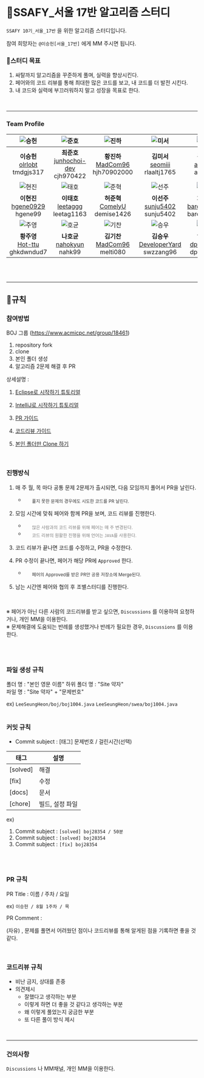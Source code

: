 # 📖SSAFY_서울 17반 알고리즘 스터디

`SSAFY 10기_서울_17반` 을 위한 알고리즘 스터디입니다.

참여 희망자는 `@이승헌[서울_17반]` 에게 MM 주시면 됩니다.
<br>

### 📌스터디 목표

1. 싸탈까지 알고리즘을 꾸준하게 풀며, 실력을 향상시킨다.
2. 페어와의 코드 리뷰를 통해 최대한 많은 코드를 보고, 내 코드를 더 발전 시킨다.
3. 내 코드와 실력에 부끄러워하지 말고 성장을 목표로 한다.

<br>



---

### Team Profile



|![승헌](https://avatars.githubusercontent.com/u/99643732)|![준호](https://avatars.githubusercontent.com/u/39554558)|![진하](https://avatars.githubusercontent.com/u/70102600)|![미서](https://avatars.githubusercontent.com/u/86819719)|![준서](https://avatars.githubusercontent.com/u/99449600 )|![재열](https://avatars.githubusercontent.com/u/49369306 )|![소현](https://avatars.githubusercontent.com/u/88651937 )|
|:---:|:---:|:---:|:---:|:---:|:---:|:---:|
|**이승헌** <br> [olrlobt](https://github.com/olrlobt) <br> tmdgjs317| **최준호** <br> [junhochoi-dev](https://github.com/junhochoi-dev) <br> cjh970422 | **황진하** <br> [MadCom96](https://github.com/MadCom96) <br> hjh70902000 | **김미서** <br> [seomiii](https://github.com/seomiii)  <br> rlaaltj1765 | **김준서** <br> [adoo24](https://github.com/adoo24)  <br> adoo24 | **소재열** <br> [devjy39](https://github.com/devjy39) <br> jyeol39 | **엄소현** <br> [sohy19](https://github.com/sohy19) <br> eomso19 |
|![현진](https://avatars.githubusercontent.com/u/90823532 )|![태호](https://avatars.githubusercontent.com/u/100212241 )|![준혁](https://avatars.githubusercontent.com/u/31150286 )|![선주](https://avatars.githubusercontent.com/u/68212526 )|![재환](https://avatars.githubusercontent.com/u/65287117 )|![유경](https://avatars.githubusercontent.com/u/76727102 )|![하은](https://avatars.githubusercontent.com/u/101447960 ) |
|**이현진** <br> [hgene0929](https://github.com/hgene0929) <br> hgene99| **이태호** <br> [leetaggg](https://github.com/leetaggg) <br> leetag1163 | **허준혁** <br> [ComelyU](https://github.com/ComelyU) <br> demise1426 | **이선주** <br> [sunju5402](https://github.com/sunju5402) <br> sunju5402 | **차재환** <br> [barded1998](https://github.com/barded1998)  <br> barded1998 | **정유경** <br>[youkyoungJung](https://github.com/youkyoungJung)<br> yyk834 | **이하은** <br> [hahi1108](https://github.com/hahi1108) <br> haisley |
|![주영](https://avatars.githubusercontent.com/u/87738361 )|![호균](https://avatars.githubusercontent.com/u/100259486 )|![기찬](https://avatars.githubusercontent.com/u/140886562 )|![승우](https://avatars.githubusercontent.com/u/59395755 )|![예준](https://avatars.githubusercontent.com/u/84260096 )|||
|**황주영** <br> [Hot-ttu](https://github.com/Hot-ttu) <br> ghkdwndud7| **나호균** <br> [nahokyun](https://github.com/nahokyun) <br> nahk99 | **김기찬** <br> [MadCom96](https://github.com/MadCom96) <br> melti080 | **김승우** <br> [DeveloperYard](https://github.com/DeveloperYard)  <br> swzzang96 | **임예준** <br> [dpwns523](https://github.com/dpwns523)  <br> dpwns523| <br>  <br> |  :sunglasses: <br> [Github ID](https://search.pstatic.net/common/?src=http%3A%2F%2Fcafefiles.naver.net%2FMjAxOTAxMjRfMTgy%2FMDAxNTQ4Mjk5MTU3NzQw.OQ1lZVCSuDtomE47Z0vs2rLPd8GFz_zBLViEdyC170Ag.8mT-gzSXETdXYYZjL0s10qnq-qoeaEDcZonwy3zBskog.PNG.ekeod8120%2FexternalFile.png&type=sc960_832) <br> BOJ ID | 

<br><br>



---

## 📜규칙

### 참여방법

BOJ 그룹 (https://www.acmicpc.net/group/18461)

1. repository fork
2. clone
3. 본인 폴더 생성
4. 알고리즘 2문제 해결 후 PR


상세설명 :
<br>


1. [Eclipse로 시작하기 튜토리얼](.docs/GETTING_STARTED.md)


2. [IntelliJ로 시작하기 튜토리얼](.docs/GETTING_STARTED_intellJ.md)


3. [PR 가이드](.docs/PULL_REQUESTS_GUIDE.md)


4. [코드리뷰 가이드](.docs/CODE_REVIEW_GUIDE.md)


5. [본인 폴더만 Clone 하기](.docs/Only_My_Folder_Clone_Guide.md)


<br>

### 진행방식

1. 매 주 월, 목 마다 공통 문제 2문제가 출시되면, 다음 모임까지 풀어서 PR을 날린다.

    -   <sub style="color: rgba(0, 0, 0, 0.8); margin-left: 20px;"> 풀지 못한 문제의 경우에도 시도한 코드를 PR 날린다.</sub>




2. 모임 시간에 맞춰 페어와 함께 PR을 보며, 코드 리뷰를 진행한다.
    -   <sub style="color: #808080; margin-left: 20px;"> 많은 사람과의 코드 리뷰를 위해 페어는 매 주 변경된다.</sub>
    -   <sub style="color: #808080; margin-left: 20px;"> 코드 리뷰의 원활한 진행을 위해 언어는 `JAVA`를 사용한다.</sub>

3. 코드 리뷰가 끝나면 코드를 수정하고, PR을 수정한다.
4. PR 수정이 끝나면, 페어가 해당 PR에 `Approved` 한다.
    -   <sub style="color: rgba(0, 0, 0, 0.8); margin-left: 20px;"> 페어의 Approved를 받은 PR만 공용 저장소에 Merge된다.</sub>
  
5. 남는 시간엔 페어와 협의 후 조별스터디를 진행한다.
<br>

※ 페어가 아닌 다른 사람의 코드리뷰를 받고 싶으면,  `Discussions` 를 이용하여 요청하거나, 개인 MM을 이용한다.
<br>
※ 문제해결에 도움되는 반례를 생성했거나 반례가 필요한 경우, `Discussions` 를 이용한다.

<br><br>


### 파일 생성 규칙

폴더 명 : "본인 영문 이름"
하위 폴더 명 : "Site 약자"
<br>
파일 명 : "Site 약자"  +  "문제번호" 

ex)
`LeeSeungHeon/boj/boj1004.java`
`LeeSeungHeon/swea/boj1004.java`
<br><br>

### 커밋 규칙

- Commit subject : [태그] 문제번호 / 걸린시간(선택)

| 태그 | 설명 |
| --- | --- |
| [solved] | 해결 |
| [fix] | 수정 |
| [docs] | 문서 |
| [chore] | 빌드, 설정 파일 |

ex)

1. Commit subject : `[solved] boj28354 / 50분`
2. Commit subject : `[solved] boj28354`
3. Commit subject : `[fix] boj28354` 

<br><br>

### PR 규칙

PR Title : 이름 / 주차 / 요일

ex)  `이승헌 / 8월 1주차 / 목`

PR Comment : 

(자유) , 문제를 풀면서 어려웠던 점이나 코드리뷰를 통해 알게된 점을 기록하면 좋을 것 같다.

<br>

### 코드리뷰 규칙

- 비난 금지, 상대를 존중
- 의견제시
    - 잘했다고 생각하는 부분
    - 이렇게 하면 더 좋을 것 같다고 생각하는 부분
    - 왜 이렇게 풀었는지 궁금한 부분
    - 또 다른 풀이 방식 제시

<br>



---

### 건의사항

`Discussions` 나 MM채널, 개인 MM을 이용한다.
